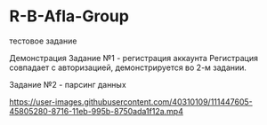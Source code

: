 # R-B-Afla-Group
тестовое задание

Демонстрация
Задание №1 - регистрация аккаунта
Регистрация совпадает с авторизацией, демонстрируется во 2-м задании.
  
Задание №2 - парсинг данных

https://user-images.githubusercontent.com/40310109/111447605-45805280-8716-11eb-995b-8750ada1f12a.mp4




